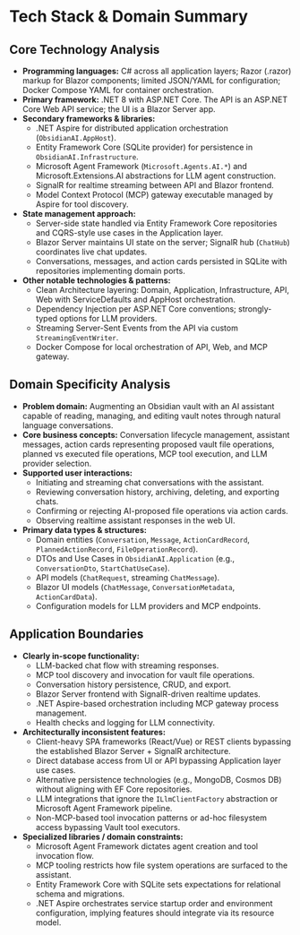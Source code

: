 # Tech Stack & Domain Summary

## Core Technology Analysis
- **Programming languages:** C# across all application layers; Razor (.razor) markup for Blazor components; limited JSON/YAML for configuration; Docker Compose YAML for container orchestration.
- **Primary framework:** .NET 8 with ASP.NET Core. The API is an ASP.NET Core Web API service; the UI is a Blazor Server app.
- **Secondary frameworks & libraries:**
  - .NET Aspire for distributed application orchestration (`ObsidianAI.AppHost`).
  - Entity Framework Core (SQLite provider) for persistence in `ObsidianAI.Infrastructure`.
  - Microsoft Agent Framework (`Microsoft.Agents.AI.*`) and Microsoft.Extensions.AI abstractions for LLM agent construction.
  - SignalR for realtime streaming between API and Blazor frontend.
  - Model Context Protocol (MCP) gateway executable managed by Aspire for tool discovery.
- **State management approach:**
  - Server-side state handled via Entity Framework Core repositories and CQRS-style use cases in the Application layer.
  - Blazor Server maintains UI state on the server; SignalR hub (`ChatHub`) coordinates live chat updates.
  - Conversations, messages, and action cards persisted in SQLite with repositories implementing domain ports.
- **Other notable technologies & patterns:**
  - Clean Architecture layering: Domain, Application, Infrastructure, API, Web with ServiceDefaults and AppHost orchestration.
  - Dependency Injection per ASP.NET Core conventions; strongly-typed options for LLM providers.
  - Streaming Server-Sent Events from the API via custom `StreamingEventWriter`.
  - Docker Compose for local orchestration of API, Web, and MCP gateway.

## Domain Specificity Analysis
- **Problem domain:** Augmenting an Obsidian vault with an AI assistant capable of reading, managing, and editing vault notes through natural language conversations.
- **Core business concepts:** Conversation lifecycle management, assistant messages, action cards representing proposed vault file operations, planned vs executed file operations, MCP tool execution, and LLM provider selection.
- **Supported user interactions:**
  - Initiating and streaming chat conversations with the assistant.
  - Reviewing conversation history, archiving, deleting, and exporting chats.
  - Confirming or rejecting AI-proposed file operations via action cards.
  - Observing realtime assistant responses in the web UI.
- **Primary data types & structures:**
  - Domain entities (`Conversation`, `Message`, `ActionCardRecord`, `PlannedActionRecord`, `FileOperationRecord`).
  - DTOs and Use Cases in `ObsidianAI.Application` (e.g., `ConversationDto`, `StartChatUseCase`).
  - API models (`ChatRequest`, streaming `ChatMessage`).
  - Blazor UI models (`ChatMessage`, `ConversationMetadata`, `ActionCardData`).
  - Configuration models for LLM providers and MCP endpoints.

## Application Boundaries
- **Clearly in-scope functionality:**
  - LLM-backed chat flow with streaming responses.
  - MCP tool discovery and invocation for vault file operations.
  - Conversation history persistence, CRUD, and export.
  - Blazor Server frontend with SignalR-driven realtime updates.
  - .NET Aspire-based orchestration including MCP gateway process management.
  - Health checks and logging for LLM connectivity.
- **Architecturally inconsistent features:**
  - Client-heavy SPA frameworks (React/Vue) or REST clients bypassing the established Blazor Server + SignalR architecture.
  - Direct database access from UI or API bypassing Application layer use cases.
  - Alternative persistence technologies (e.g., MongoDB, Cosmos DB) without aligning with EF Core repositories.
  - LLM integrations that ignore the `ILlmClientFactory` abstraction or Microsoft Agent Framework pipeline.
  - Non-MCP-based tool invocation patterns or ad-hoc filesystem access bypassing Vault tool executors.
- **Specialized libraries / domain constraints:**
  - Microsoft Agent Framework dictates agent creation and tool invocation flow.
  - MCP tooling restricts how file system operations are surfaced to the assistant.
  - Entity Framework Core with SQLite sets expectations for relational schema and migrations.
  - .NET Aspire orchestrates service startup order and environment configuration, implying features should integrate via its resource model.
